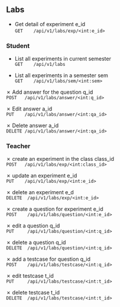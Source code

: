 ## Labs

- Get detail of experiment e_id  
`GET    /api/v1/labs/exp/<int:e_id>`

### Student
- List all experiments in current semester  
`GET    /api/v1/labs`

- List all experiments in a semester sem  
`GET    /api/v1/labs/sem/<int:sem>`

&cross; Add answer for the question q_id  
`POST   /api/v1/labs/answer/<int:q_id>`

&cross; Edit answer a_id  
`PUT    /api/v1/labs/answer/<int:qa_id>`

&cross; Delete answer a_id  
`DELETE /api/v1/labs/answer/<int:qa_id>`


### Teacher
&cross; create an experiment in the class class_id  
`POST   /api/v1/labs/exp/<int:class_id>`

&cross; update an experiment e_id  
`PUT    /api/v1/labs/exp/<int:e_id>`

&cross; delete an experiment e_d  
`DELETE  /api/v1/labs/exp/<int:e_id>`

&cross; create a question for experiment e_id  
`POST    /api/v1/labs/question/<int:e_id>`  

&cross; edit a question q_id  
`PUT     /api/v1/labs/question/<int:q_id>`  

&cross; delete a question q_id  
`DELETE  /api/v1/labs/question/<int:q_id>`  

&cross; add a testcase for question q_id  
`POST    /api/v1/labs/testcase/<int:q_id>`

&cross; edit testcase t_id  
`PUT     /api/v1/labs/testcase/<int:t_id>`

&cross; delete testcase t_id  
`DELETE  /api/v1/labs/testcase/<int:t_id>`